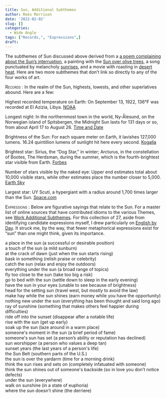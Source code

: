 ```yaml
---
title: Sun, Additional Subthemes 
author: Rees Morrison
date: '2022-02-02'
slug: []
categories:
  - Wide Angle
tags: ["Records,", "Expressions",]
draft: 
---
```


The subthemes of Sun discussed above derived from a [a poem complaining about the Sun’s interruption](Donne), a painting with the [Sun over olive trees](Olives), a song punctuated by melancholy [sunrises](Tequila), and a movie with roasting in [desert heat](Arabia). Here are two more subthemes that don’t link so directly to any of the four works of art.

<span style="font-variant:small-caps;"> Records </span>: In the realm of the Sun, highests, lowests, and other superlatives abound.  Here are a few: 

Highest recorded temperature on Earth: On September 13, 1922, 136°F was recorded at El Azizia, Libya. [NOAA](https://www.ncdc.noaa.gov/news/month-climate-history-earth%E2%80%99s-hottest-temperature)

Longest night:  In the northernmost town in the world, Ny-Ålesund, on the Norwegian island of Spitsbergen, the Midnight Sun lasts for 131 days or so, from about April 17 to August 26.   [Time and Date](https://www.timeanddate.com/astronomy/midnight-sun.html)

Brightness of the Sun:  For each square meter on Earth, it lavishes 127,000 lumens.  16.24 quintillion lumens of sunlight hit here every second. [Kogalla]( https://kogalla.com/blogs/tech-trail/how-many-lumens-is-the-sun)

Brightest star: Sirius, the “Dog Star,” in winter; Arcturus, in the constellation of Bootes, The Herdsman, during the summer, which is the fourth-brightest star visible from Earth.  [Forbes](https://www.forbes.com/sites/jamiecartereurope/2021/08/14/whats-the-brightest-star-in-the-summer-night-sky-no-its-not-the-north-star/)

Number of stars visible by the naked eye:  Upper end estimates total about 10,000 visible stars, while other estimates place the number closer to 5,000.  [Earth Sky](https://earthsky.org/astronomy-essentials/how-many-stars-could-you-see-on-a-clear-moonless-night/)

Largest star: UY Scuti, a hypergiant with a radius around 1,700 times larger than the Sun.  [Space.com](https://www.space.com/41290-biggest-star.html)

<span style="font-variant:small-caps;"> Expressions </span>:  Below are figurative sayings that relate to the Sun.  For a master list of online sources that have contributed idioms to the various Themes, see [Work Additional Subthemes](https://themesfromart.com/post/2021-02-26-workadditional/workperspective/).  For this collection of 27, aside from identifying candidate expressions myself, I drew particularly on [English by Day](https://englishbyday.com/sun-idioms/).  It struck me, by the way, that fewer metaphorical expressions exist for “sun” than one might think, given its importance.

<!--Here are the sayings.-->

a place in the sun (a successful or desirable position)  
a touch of the sun (a mild sunburn)  
at the crack of dawn (just when the sun starts rising)  
bask in something (relish praise or celebrity)  
catch the sun (relax and enjoy the outdoors)  
everything under the sun (a broad range of topics)  
fly too close to the sun (take too big a risk)  
go to bed with the sun (settle down to sleep in the early evening)  
have the sun in your eyes (unable to see because of brightness)  
head for the setting sun (travel west, but mostly to avoid the law)  
make hay while the sun shines (earn money while you have the opportunity)  
nothing new under the sun (everything has been thought and said long ago)  
ray of sunshine (something that makes others feel happier during difficulties)   
ride off into the sunset (disappear after a notable life)  
rise with the sun (get up early)  
soak up the sun (laze around in a warm place)  
someone's moment in the sun (a brief period of fame)  
someone's sun has set (a person’s ability or reputation has declined)  
sun worshipper (a person who values a deep tan)  
sunset years (the last years of a person's life)  
the Sun Belt (southern parts of the U.S.)  
the sun is over the yardarm (time for a morning drink)  
think the sun rises and sets on (completely infatuated with someone)  
think the sun shines out of someone's backside (so in love you don’t notice defects)  
under the sun (everywhere)  
walk on sunshine (in a state of euphoria)  
where the sun doesn't shine (the derriere)  
